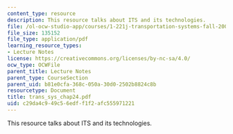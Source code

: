 ```yaml
---
content_type: resource
description: This resource talks about ITS and its technologies.
file: /ol-ocw-studio-app/courses/1-221j-transportation-systems-fall-2004/c29da4c949c56edff1f2afc555971221_trans_sys_chap24.pdf
file_size: 135152
file_type: application/pdf
learning_resource_types:
- Lecture Notes
license: https://creativecommons.org/licenses/by-nc-sa/4.0/
ocw_type: OCWFile
parent_title: Lecture Notes
parent_type: CourseSection
parent_uid: b81e0cfa-368c-050a-30d0-2502b8824c8b
resourcetype: Document
title: trans_sys_chap24.pdf
uid: c29da4c9-49c5-6edf-f1f2-afc555971221
---
```

This resource talks about ITS and its technologies.